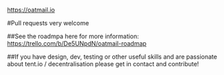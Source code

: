 https://oatmail.io

#Pull requests very welcome

##See the roadmpa here for more information: https://trello.com/b/De5UNpdN/oatmail-roadmap

##If you have design, dev, testing or other useful skills and are passionate about tent.io / decentralisation please get in contact and contribute!